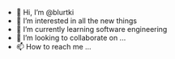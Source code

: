 - 👋 Hi, I’m @blurtki
- 👀 I’m interested in all the new things
- 🌱 I’m currently learning software engineering
- 💞️ I’m looking to collaborate on ...
- 📫 How to reach me ...

<!---
blurtki/blurtki is a ✨ special ✨ repository because its `README.md` (this file) appears on your GitHub profile.
You can click the Preview link to take a look at your changes.
--->
